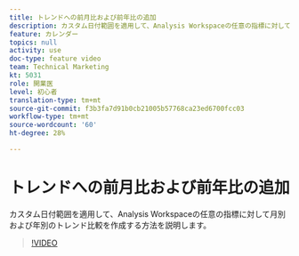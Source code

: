 ```yaml
---
title: トレンドへの前月比および前年比の追加
description: カスタム日付範囲を適用して、Analysis Workspaceの任意の指標に対して月別および年別のトレンド比較を作成する方法を説明します。
feature: カレンダー
topics: null
activity: use
doc-type: feature video
team: Technical Marketing
kt: 5031
role: 開業医
level: 初心者
translation-type: tm+mt
source-git-commit: f3b3fa7d91b0cb21005b57768ca23ed6700fcc03
workflow-type: tm+mt
source-wordcount: '60'
ht-degree: 28%

---
```



# トレンドへの前月比および前年比の追加

カスタム日付範囲を適用して、Analysis Workspaceの任意の指標に対して月別および年別のトレンド比較を作成する方法を説明します。

>[!VIDEO](https://video.tv.adobe.com/v/33772/?quality=12)
